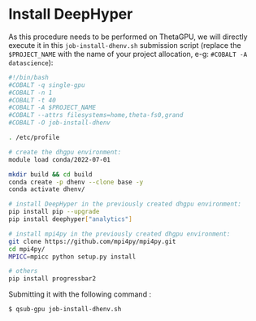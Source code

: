 # Install DeepHyper

As this procedure needs to be performed on ThetaGPU, we will directly
execute it in this `job-install-dhenv.sh` submission script (replace the
`$PROJECT_NAME` with the name of your project allocation, e-g:
`#COBALT -A datascience`):

```bash
#!/bin/bash
#COBALT -q single-gpu
#COBALT -n 1
#COBALT -t 40
#COBALT -A $PROJECT_NAME
#COBALT --attrs filesystems=home,theta-fs0,grand
#COBALT -O job-install-dhenv

. /etc/profile

# create the dhgpu environment:
module load conda/2022-07-01

mkdir build && cd build
conda create -p dhenv --clone base -y
conda activate dhenv/

# install DeepHyper in the previously created dhgpu environment:
pip install pip --upgrade
pip install deephyper["analytics"]

# install mpi4py in the previously created dhgpu environment:
git clone https://github.com/mpi4py/mpi4py.git
cd mpi4py/
MPICC=mpicc python setup.py install

# others
pip install progressbar2
```

Submitting it with the following command :

```bash
$ qsub-gpu job-install-dhenv.sh
```
